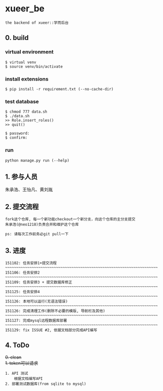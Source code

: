 # xueer_be

    the backend of xueer::学而后台
  
## 0. build
### virtual environment

    $ virtual venv
    $ source venv/bin/activate
    
### install extensions

    $ pip install -r requirement.txt (--no-cache-dir)
    
### test database

    $ chmod 777 data.sh
    $ ./data.sh
    >> Role.insert_roles()
    >> quit()
    
    $ password:
    $ confirm:
    
### run

    python manage.py run (--help)
    

## 1. 参与人员

  朱承浩、王怡凡、黄刘胤

## 2. 提交流程

	fork这个仓库, 每一个新功能checkout一个新分支，向这个仓库的主分支提交
	朱承浩(@neo1218)负责合并和维护这个仓库

	ps: 请每次工作前务必git pull一下

## 3. 进度

	151102: 任务安排1+提交流程
	~~~~~~~~~~~~~~~~~~~~~~~~~~~~~~~~~~~~~~~~~~~~~~~~~~~~~~~~~~~~~~~~~~~~~
	151106: 任务安排2
	~~~~~~~~~~~~~~~~~~~~~~~~~~~~~~~~~~~~~~~~~~~~~~~~~~~~~~~~~~~~~~~~~~~~~
	151109: 任务安排3 + 提交数据库修正
	~~~~~~~~~~~~~~~~~~~~~~~~~~~~~~~~~~~~~~~~~~~~~~~~~~~~~~~~~~~~~~~~~~~~~
	151125: 任务安排4
	~~~~~~~~~~~~~~~~~~~~~~~~~~~~~~~~~~~~~~~~~~~~~~~~~~~~~~~~~~~~~~~~~~~~~
	151126: 本地可以运行(无语法错误)
	~~~~~~~~~~~~~~~~~~~~~~~~~~~~~~~~~~~~~~~~~~~~~~~~~~~~~~~~~~~~~~~~~~~~~
	151126: 完成清理工作(删除不必要的模版, 导航栏及其他)
	~~~~~~~~~~~~~~~~~~~~~~~~~~~~~~~~~~~~~~~~~~~~~~~~~~~~~~~~~~~~~~~~~~~~~
	151127: 完成mysql远程数据库部署
	~~~~~~~~~~~~~~~~~~~~~~~~~~~~~~~~~~~~~~~~~~~~~~~~~~~~~~~~~~~~~~~~~~~~~
	151129: fix ISSUE #2, 依据文档部分完成API编写
	
	
## 4. ToDo
~~0. clean~~ <br/>
~~1. token可以请求~~

    1. API 测试
        根据文档编写API
    2. 部署测试数据库(from sqlite to mysql)

